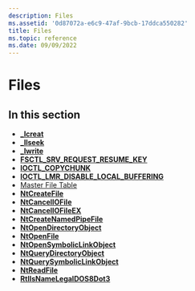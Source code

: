 ```yaml
---
description: Files
ms.assetid: '0d87072a-e6c9-47af-9bcb-17ddca550282'
title: Files
ms.topic: reference
ms.date: 09/09/2022
---
```


# Files

## In this section

-   [**\_lcreat**](/windows/win32/api/winbase/nf-winbase-_lcreat)
-   [**\_llseek**](/windows/win32/api/winbase/nf-winbase-_llseek)
-   [**\_lwrite**](/windows/win32/api/winbase/nf-winbase-_lwrite)
-   [**FSCTL\_SRV\_REQUEST\_RESUME\_KEY**](fsctl-srv-request-resume-key.md)
-   [**IOCTL\_COPYCHUNK**](ioctl-copychunk.md)
-   [**IOCTL\_LMR\_DISABLE\_LOCAL\_BUFFERING**](ioctl-lmr-disable-local-buffering.md)
-   [Master File Table](master-file-table.md)
-   [**NtCreateFile**](/windows/desktop/api/Winternl/nf-winternl-ntcreatefile)
-   [**NtCancelIOFile**](nt-cancel-io-file.md)
-   [**NtCancelIOFileEX**](nt-cancel-io-file-ex.md)
-   [**NtCreateNamedPipeFile**](nt-create-named-pipe-file.md)
-   [**NtOpenDirectoryObject**](ntopendirectoryobject.md)
-   [**NtOpenFile**](/windows/desktop/api/Winternl/nf-winternl-ntopenfile)
-   [**NtOpenSymbolicLinkObject**](ntopensymboliclinkobject.md)
-   [**NtQueryDirectoryObject**](ntquerydirectoryobject.md)
-   [**NtQuerySymbolicLinkObject**](ntquerysymboliclinkobject.md)
-   [**NtReadFile**](ntreadfile.md)
-   [**RtlIsNameLegalDOS8Dot3**](/windows/desktop/api/Winternl/nf-winternl-rtlisnamelegaldos8dot3)

 

 



